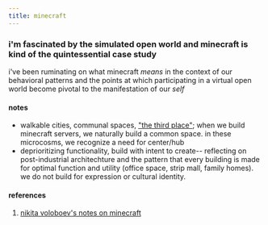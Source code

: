 ```yaml
---
title: minecraft
---
```

### i'm fascinated by the simulated open world and minecraft is kind of the quintessential case study
i've been ruminating on what minecraft *means* in the context of our behavioral patterns and the points at which participating in a virtual open world become pivotal to the manifestation of our *self*

#### notes
- walkable cities, communal spaces, ["the third place"](https://en.wikipedia.org/wiki/Third_place); when we build minecraft servers, we naturally build a common space. in these microcosms, we recognize a need for center/hub
- deprioritizing functionality, build with intent to create-- reflecting on post-industrial architechture and the pattern that every building is made for optimal function and utility (office space, strip mall, family homes). we do not build for expression or cultural identity. 
#### references
1. [nikita voloboev's notes on minecraft](https://wiki.nikiv.dev/games/minecraft)
